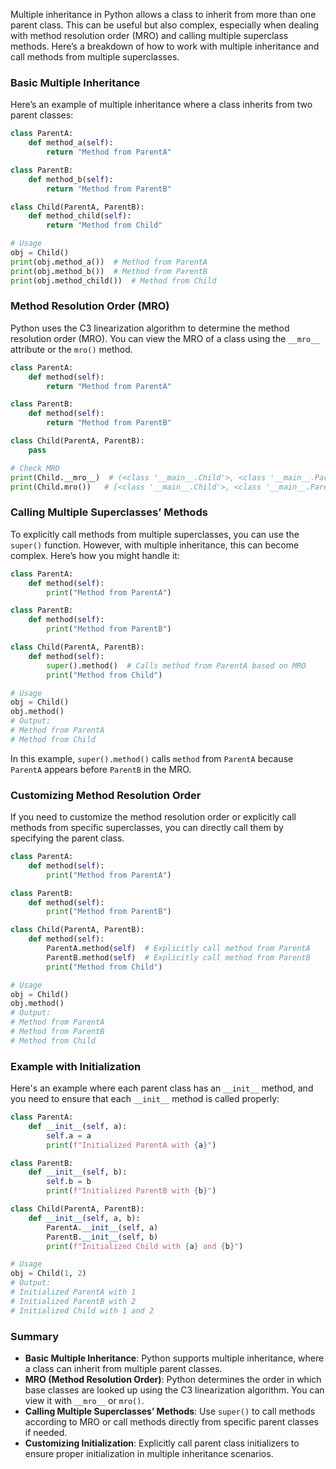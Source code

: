 Multiple inheritance in Python allows a class to inherit from more than one parent class. This can be useful but also complex, especially when dealing with method resolution order (MRO) and calling multiple superclass methods. Here’s a breakdown of how to work with multiple inheritance and call methods from multiple superclasses.

### Basic Multiple Inheritance

Here’s an example of multiple inheritance where a class inherits from two parent classes:

```python
class ParentA:
    def method_a(self):
        return "Method from ParentA"

class ParentB:
    def method_b(self):
        return "Method from ParentB"

class Child(ParentA, ParentB):
    def method_child(self):
        return "Method from Child"

# Usage
obj = Child()
print(obj.method_a())  # Method from ParentA
print(obj.method_b())  # Method from ParentB
print(obj.method_child())  # Method from Child
```

### Method Resolution Order (MRO)

Python uses the C3 linearization algorithm to determine the method resolution order (MRO). You can view the MRO of a class using the `__mro__` attribute or the `mro()` method.

```python
class ParentA:
    def method(self):
        return "Method from ParentA"

class ParentB:
    def method(self):
        return "Method from ParentB"

class Child(ParentA, ParentB):
    pass

# Check MRO
print(Child.__mro__)  # (<class '__main__.Child'>, <class '__main__.ParentA'>, <class '__main__.ParentB'>, <class 'object'>)
print(Child.mro())   # [<class '__main__.Child'>, <class '__main__.ParentA'>, <class '__main__.ParentB'>, <class 'object'>]
```

### Calling Multiple Superclasses’ Methods

To explicitly call methods from multiple superclasses, you can use the `super()` function. However, with multiple inheritance, this can become complex. Here’s how you might handle it:

```python
class ParentA:
    def method(self):
        print("Method from ParentA")

class ParentB:
    def method(self):
        print("Method from ParentB")

class Child(ParentA, ParentB):
    def method(self):
        super().method()  # Calls method from ParentA based on MRO
        print("Method from Child")

# Usage
obj = Child()
obj.method()  
# Output:
# Method from ParentA
# Method from Child
```

In this example, `super().method()` calls `method` from `ParentA` because `ParentA` appears before `ParentB` in the MRO.

### Customizing Method Resolution Order

If you need to customize the method resolution order or explicitly call methods from specific superclasses, you can directly call them by specifying the parent class.

```python
class ParentA:
    def method(self):
        print("Method from ParentA")

class ParentB:
    def method(self):
        print("Method from ParentB")

class Child(ParentA, ParentB):
    def method(self):
        ParentA.method(self)  # Explicitly call method from ParentA
        ParentB.method(self)  # Explicitly call method from ParentB
        print("Method from Child")

# Usage
obj = Child()
obj.method()  
# Output:
# Method from ParentA
# Method from ParentB
# Method from Child
```

### Example with Initialization

Here's an example where each parent class has an `__init__` method, and you need to ensure that each `__init__` method is called properly:

```python
class ParentA:
    def __init__(self, a):
        self.a = a
        print(f"Initialized ParentA with {a}")

class ParentB:
    def __init__(self, b):
        self.b = b
        print(f"Initialized ParentB with {b}")

class Child(ParentA, ParentB):
    def __init__(self, a, b):
        ParentA.__init__(self, a)
        ParentB.__init__(self, b)
        print(f"Initialized Child with {a} and {b}")

# Usage
obj = Child(1, 2)
# Output:
# Initialized ParentA with 1
# Initialized ParentB with 2
# Initialized Child with 1 and 2
```

### Summary

- **Basic Multiple Inheritance**: Python supports multiple inheritance, where a class can inherit from multiple parent classes.
- **MRO (Method Resolution Order)**: Python determines the order in which base classes are looked up using the C3 linearization algorithm. You can view it with `__mro__` or `mro()`.
- **Calling Multiple Superclasses’ Methods**: Use `super()` to call methods according to MRO or call methods directly from specific parent classes if needed.
- **Customizing Initialization**: Explicitly call parent class initializers to ensure proper initialization in multiple inheritance scenarios.


